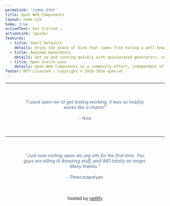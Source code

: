 ```yaml
---
permalink: 'index.html'
title: Open Web Components
layout: home.njk
home: true
actionText: Get Started →
actionLink: /guide/
features:
  - title: Smart Defaults
    details: Enjoy the peace of mind that comes from having a well-known default solution for almost everything. From linting to testing to demos to publishing - have the full experience.
  - title: Awesome Generators
    details: Get up and running quickly with opinionated generators, or add recommended tools to existing projects. Our comprehensive fleet of generators have got you covered.
  - title: Open Source Love
    details: Open Web Components is a community-effort, independent of any framework or company. We use mostly open-source tools and services.
footer: MIT Licensed | Copyright © 2018-2019 open-wc
---
```


<hr>
<p align="center" style="margin: 50px; color: #4e6e8e;">
  <q><i>I used open-wc to get testing working, it was so helpful, works like a charm!</i></q>
  <br><br> - Ikira
</p>
<hr>
<p align="center" style="margin: 50px; color: #4e6e8e;">
  <q><i>Just now visiting open-wc.org site for the first time. You guys are killing it! Amazing stuff, and IMO totally on target. Many thanks.</i></q>
  <br><br> - Petecarapetyan
</p>
<p align="center">
  hosted by <a href="http://netlify.com/" rel="noopener" target="_blank">netlify</a>
</p>
